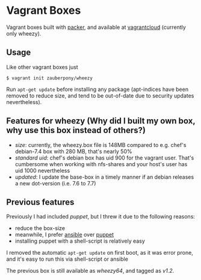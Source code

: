Vagrant Boxes
=============

Vagrant boxes built with [packer][1], and available at [vagrantcloud][2] (currently only wheezy).

Usage
-----

Like other vagrant boxes just

    $ vagrant init zauberpony/wheezy

Run ``apt-get update`` before installing any package (apt-indices have been removed to reduce size, and tend to be out-of-date due to security updates nevertheless).

Features for wheezy (Why did I built my own box, why use this box instead of others?)
--------------------------------------------------------------------------

- *size*: currently, the wheezy.box file is 148MB compared to e.g. chef's debian-7.4 box with 280 MB, that's nearly 50%
- *standard uid*: chef's debian box has uid 900 for the vagrant user. That's cumbersome when working with nfs-shares and your host's user has uid 1000 nevertheless
- *updated*: I update the base-box in a timely manner if an debian releases a new dot-version (i.e. 7.6 to 7.7)

Previous features
-----------------

Previously I had included *puppet*, but I threw it due to the following reasons:

- reduce the box-size
- meanwhile, I prefer [ansible][3] over [puppet][4]
- installing puppet with a shell-script is relatively easy

I removed the automatic ``apt-get update`` on first boot, as it was error prone, and it's easy to run this via shell-script or ansible

The previous box is still available as *wheezy64*, and tagged as *v1.2*.


[1]: http://packer.io "Packer.io, a tool for creating identical machine images for multiple platforms from a single source configuration"
[2]: https://atlas.hashicorp.com/zauberpony "My account at vagrantcloud with a list of boxes"
[3]: http://docs.ansible.com/ "Ansible"
[4]: http://puppetlabs.com/ "Puppet"
